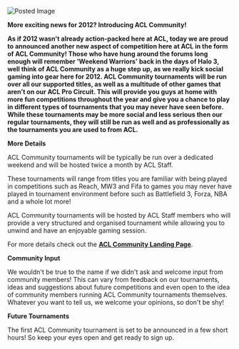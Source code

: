 ![Posted Image](http://i282.photobucket.com/albums/kk259/ilt12/ACLCommunity610x200.png)





**More exciting news for 2012? Introducing ACL Community!**





**As if 2012 wasn't already action-packed here at ACL, today we are proud to announced another new aspect of competition here at ACL in the form of ACL Community! Those who have hung around the forums long enough will remember 'Weekend Warriors' back in the days of Halo 3, well think of ACL Community as a huge step up, as we really kick social gaming into gear here for 2012. ACL Community tournaments will be run over all our supported titles, as well as a multitude of other games that aren’t on our ACL Pro Circuit. This will provide you guys at home with more fun competitions throughout the year and give you a chance to play in different types of tournaments that you may never have seen before. While these tournaments may be more social and less serious then our regular tournaments, they will still be run as well and as professionally as the tournaments you are used to from ACL.**





**More Details**

ACL Community tournaments will be typically be run over a dedicated weekend and will be hosted twice a month by ACL Staff.


These tournaments will range from titles you are familiar with being played in competitions such as Reach, MW3 and Fifa to games you may never have played in tournament environment before such as Battlefield 3, Forza, NBA and a whole lot more!


ACL Community tournaments will be hosted by ACL Staff members who will provide a very structured and organised tournament while allowing you to unwind and have an enjoyable gaming session.


For more details check out the 
**[ACL Community Landing Page](http://www.aclpro.com.au/aclcommunity/acl-community)**.






**Community Input**

We wouldn't be true to the name if we didn't ask and welcome input from community members! This can vary from feedback on our tournaments, ideas and suggestions about future competitions and even open to the idea of community members running ACL Community tournaments themselves. Whatever you want to tell us, we welcome your opinions, so don't be shy!






**Future Tournaments**

The first ACL Community tournament is set to be announced in a few short hours! So keep your eyes open and get ready to sign up.